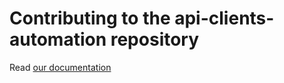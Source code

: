 # Contributing to the api-clients-automation repository

Read [our documentation](https://api-clients-automation.netlify.app/docs/contributing/introduction)
